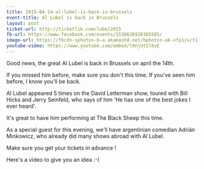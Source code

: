 ```yaml
---
title: 2015-04-14-al-lubel-is-back-in-brussels
event-title: Al Lubel is back in Brussels
layout: post
ticket-url: http://ticketlib.com/lubel2015
fb-url: https://www.facebook.com/events/1538636926385585/
image-url: https://fbcdn-sphotos-b-a.akamaihd.net/hphotos-ak-xfp1/v/t1.0-9/10945719_853479798048414_35144081320092715_n.jpg?oh=ec914b0395a00feb8a7f5ac01b7b717c&oe=5570C289&__gda__=1433522568_8dd91b0c1bfc145a5851bed88cb57871
youtube-video: https://www.youtube.com/embed/l9njUtIl6yE
---
```


Good news, the great Al Lubel is back in Brussels on april the 14th.

If you missed him before, make sure you don't this time. If you've seen him before, I know you'll be back.

Al Lubel appeared 5 times on the David Letterman show, toured with Bill Hicks and Jerry Seinfeld, who says of him 'He has one of the best jokes I ever heard'.

It's great to have him performing at The Black Sheep this time.

As a special guest for this evening, we'll have argentinian comedian Adrián Minkowicz, who already did many shows abroad with Al Lubel.

Make sure you get your tickets in advance !

Here's a video to give you an idea :-)